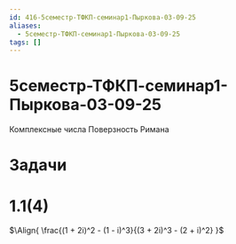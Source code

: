 ```yaml
---
id: 416-5семестр-ТФКП-семинар1-Пыркова-03-09-25
aliases:
  - 5семестр-ТФКП-семинар1-Пыркова-03-09-25
tags: []
---
```


# 5семестр-ТФКП-семинар1-Пыркова-03-09-25

Комплексные числа
Поверзность Римана

# Задачи
# 1.1(4)

$\Align{
\frac{(1 + 2i)^2 - (1 - i)^3}{(3 + 2i)^3 - (2 + i)^2}
}$
